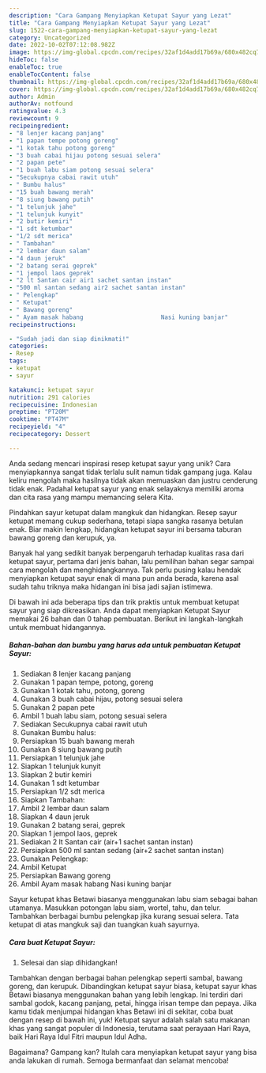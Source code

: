 ```yaml
---
description: "Cara Gampang Menyiapkan Ketupat Sayur yang Lezat"
title: "Cara Gampang Menyiapkan Ketupat Sayur yang Lezat"
slug: 1522-cara-gampang-menyiapkan-ketupat-sayur-yang-lezat
category: Uncategorized
date: 2022-10-02T07:12:08.982Z
image: https://img-global.cpcdn.com/recipes/32af1d4add17b69a/680x482cq70/ketupat-sayur-foto-resep-utama.jpg
hideToc: false
enableToc: true
enableTocContent: false
thumbnail: https://img-global.cpcdn.com/recipes/32af1d4add17b69a/680x482cq70/ketupat-sayur-foto-resep-utama.jpg
cover: https://img-global.cpcdn.com/recipes/32af1d4add17b69a/680x482cq70/ketupat-sayur-foto-resep-utama.jpg
author: Admin
authorAv: notfound
ratingvalue: 4.3
reviewcount: 9
recipeingredient:
- "8 lenjer kacang panjang"
- "1 papan tempe potong goreng"
- "1 kotak tahu potong goreng"
- "3 buah cabai hijau potong sesuai selera"
- "2 papan pete"
- "1 buah labu siam potong sesuai selera"
- "Secukupnya cabai rawit utuh"
- " Bumbu halus"
- "15 buah bawang merah"
- "8 siung bawang putih"
- "1 telunjuk jahe"
- "1 telunjuk kunyit"
- "2 butir kemiri"
- "1 sdt ketumbar"
- "1/2 sdt merica"
- " Tambahan"
- "2 lembar daun salam"
- "4 daun jeruk"
- "2 batang serai geprek"
- "1 jempol laos geprek"
- "2 lt Santan cair air1 sachet santan instan"
- "500 ml santan sedang air2 sachet santan instan"
- " Pelengkap"
- " Ketupat"
- " Bawang goreng"
- " Ayam masak habang                      Nasi kuning banjar"
recipeinstructions:

- "Sudah jadi dan siap dinikmati!"
categories:
- Resep
tags:
- ketupat
- sayur

katakunci: ketupat sayur 
nutrition: 291 calories
recipecuisine: Indonesian
preptime: "PT20M"
cooktime: "PT47M"
recipeyield: "4"
recipecategory: Dessert

---
```





Anda sedang mencari inspirasi resep ketupat sayur yang unik? Cara menyiapkannya sangat tidak terlalu sulit namun tidak gampang juga. Kalau keliru mengolah maka hasilnya tidak akan memuaskan dan justru cenderung tidak enak. Padahal ketupat sayur yang enak selayaknya memiliki aroma dan cita rasa yang mampu memancing selera Kita.





Pindahkan sayur ketupat dalam mangkuk dan hidangkan. Resep sayur ketupat memang cukup sederhana, tetapi siapa sangka rasanya betulan enak. Biar makin lengkap, hidangkan ketupat sayur ini bersama taburan bawang goreng dan kerupuk, ya.

Banyak hal yang sedikit banyak berpengaruh terhadap kualitas rasa dari ketupat sayur, pertama dari jenis bahan, lalu pemilihan bahan segar sampai cara mengolah dan menghidangkannya. Tak perlu pusing kalau hendak menyiapkan ketupat sayur enak di mana pun anda berada, karena asal sudah tahu triknya maka hidangan ini bisa jadi sajian istimewa.






Di bawah ini ada beberapa tips dan trik praktis untuk membuat ketupat sayur yang siap dikreasikan. Anda dapat menyiapkan Ketupat Sayur memakai 26 bahan dan 0 tahap pembuatan. Berikut ini langkah-langkah untuk membuat hidangannya.

<!--inarticleads1-->

##### Bahan-bahan dan bumbu yang harus ada untuk pembuatan Ketupat Sayur:

1. Sediakan 8 lenjer kacang panjang
1. Gunakan 1 papan tempe, potong, goreng
1. Gunakan 1 kotak tahu, potong, goreng
1. Gunakan 3 buah cabai hijau, potong sesuai selera
1. Gunakan 2 papan pete
1. Ambil 1 buah labu siam, potong sesuai selera
1. Sediakan Secukupnya cabai rawit utuh
1. Gunakan  Bumbu halus:
1. Persiapkan 15 buah bawang merah
1. Gunakan 8 siung bawang putih
1. Persiapkan 1 telunjuk jahe
1. Siapkan 1 telunjuk kunyit
1. Siapkan 2 butir kemiri
1. Gunakan 1 sdt ketumbar
1. Persiapkan 1/2 sdt merica
1. Siapkan  Tambahan:
1. Ambil 2 lembar daun salam
1. Siapkan 4 daun jeruk
1. Gunakan 2 batang serai, geprek
1. Siapkan 1 jempol laos, geprek
1. Sediakan 2 lt Santan cair (air+1 sachet santan instan)
1. Persiapkan 500 ml santan sedang (air+2 sachet santan instan)
1. Gunakan  Pelengkap:
1. Ambil  Ketupat
1. Persiapkan  Bawang goreng
1. Ambil  Ayam masak habang                      Nasi kuning banjar


Sayur ketupat khas Betawi biasanya menggunakan labu siam sebagai bahan utamanya. Masukkan potongan labu siam, wortel, tahu, dan telur. Tambahkan berbagai bumbu pelengkap jika kurang sesuai selera. Tata ketupat di atas mangkuk saji dan tuangkan kuah sayurnya. 

<!--inarticleads2-->

##### Cara buat Ketupat Sayur:


1. Selesai dan siap dihidangkan!

Tambahkan dengan berbagai bahan pelengkap seperti sambal, bawang goreng, dan kerupuk. Dibandingkan ketupat sayur biasa, ketupat sayur khas Betawi biasanya menggunakan bahan yang lebih lengkap. Ini terdiri dari sambal godok, kacang panjang, petai, hingga irisan tempe dan pepaya. Jika kamu tidak menjumpai hidangan khas Betawi ini di sekitar, coba buat dengan resep di bawah ini, yuk! Ketupat sayur adalah salah satu makanan khas yang sangat populer di Indonesia, terutama saat perayaan Hari Raya, baik Hari Raya Idul Fitri maupun Idul Adha. 

Bagaimana? Gampang kan? Itulah cara menyiapkan ketupat sayur yang bisa anda lakukan di rumah. Semoga bermanfaat dan selamat mencoba!

